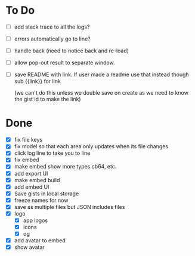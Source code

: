 # To Do

- [ ] add stack trace to all the logs?
- [ ] errors automatically go to line?
- [ ] handle back (need to notice back and re-load)
- [ ] allow pop-out result to separate window.
- [ ] save README with link. If user made a readme use that instead though sub {{link}} for link
  
  (we can't do this unless we double save on create as we need to know the gist id to make the link)

# Done

- [x] fix file keys
- [x] fix model so that each area only updates when its file changes
- [x] click log line to take you to line
- [x] fix embed
- [x] make embed show more types cb64, etc.
- [x] add export UI
- [x] make embed build
- [x] add embed UI
- [x] Save gists in local storage
- [x] freeze names for now
- [x] save as multiple files but JSON includes files
- [x] logo
  - [x] app logos
  - [x] icons
  - [x] og
- [x] add avatar to embed
- [x] show avatar
